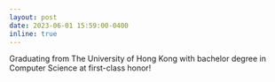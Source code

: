 ```yaml
---
layout: post
date: 2023-06-01 15:59:00-0400
inline: true
---
```


Graduating from The University of Hong Kong with bachelor degree in Computer Science at first-class honor!
